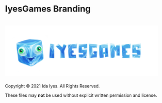# IyesGames Branding

# [![IyesGames](logo/iyesgames.png)](https://iyes.games)

Copyright © 2021 Ida Iyes. All Rights Reserved.

These files may **not** be used without explicit written permission and license.
